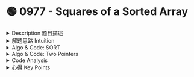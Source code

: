 # 🟢 0977 - Squares of a Sorted Array

<details>

<summary>Description 题目描述 </summary>

Given an integer array `nums` sorted in **non-decreasing** order, return _an array of **the squares of each number** sorted in non-decreasing order_.&#x20;

**Example 1:**

<pre><code><strong>Input: nums = [-4,-1,0,3,10]
</strong><strong>Output: [0,1,9,16,100]
</strong><strong>Explanation: After squaring, the array becomes [16,1,0,9,100].
</strong>After sorting, it becomes [0,1,9,16,100].
</code></pre>

**Example 2:**

<pre><code><strong>Input: nums = [-7,-3,2,3,11]
</strong><strong>Output: [4,9,9,49,121]
</strong></code></pre>

</details>

<details>

<summary>解题思路 Intuition </summary>

1. **Sort:** simple but bad runtime and space complexity
2. **Two Pointer:**&#x20;

</details>

<details>

<summary>Algo &#x26; Code: SORT</summary>

1. Iterate through each element in the input array `nums`.
2. For each element, square it and store the result in the corresponding position in the `resultArr` array.
3. After all elements have been squared and stored, sort the `resultArr` array in ascending order.
4. Return the sorted `resultArr` array.

```java
class Solution {
    public int[] sortedSquares(int[] nums) {
        int length = nums.length;
        int[] resultArr = new int[length];
        for (int i = 0; i < length; i++) {
            resultArr[i] = nums[i] * nums[i];
        }
        Arrays.sort(resultArr); // sor the array
        return resultArr;
    }
}
```

* Time Complexity : O(nlogn)
  * The time complexity is <mark style="color:yellow;">**dominated by the sorting operation**</mark>. The time complexity of the sorting function in Java (TimSort) is <mark style="color:red;">**O(nlogn)**</mark>, where n is the length of the array. The loop that squares each element takes O(n) time, but O(n log n) is the larger term as n gets large, so the overall time complexity is O(n log n).
* Space Complexity: O(n)
  * The space complexity is O(n), where n is the length of the array. This is because we create a new array `resultArr` that has the same length as the input array `nums`. The rest of the space is used for variables that take constant space, so the overall space complexity is O(n).

</details>

<details>

<summary>Algo &#x26; Code: Two Pointers</summary>

**Algorithm (Optimized):  avoid sorting method to improve the runtime**

1. Initialize two pointers, `left` at the start of `nums` and `right` at the end.
2. Compare the absolute values of `nums[left]` and `nums[right]`. The larger one is the number which, when squared, gives the largest result.
3. Place the square of the larger number from step 2 in the last available position in the resultant array.
4. Move the pointers inward (if `nums[left]` was larger, increment `left`; if `nums[right]` was larger, decrement `right`) and decrease the position for the next largest square in the resultant array.
5. Repeat steps 2 to 4 until the `left` and `right` pointers meet.

注意：

* <mark style="color:blue;">**为什么for loop是从大到小排？**</mark>因为我们在使用两个指针从数组的两端向中间移动时，我们首<mark style="color:green;">**先处理的是最大的数**</mark>（即，最大的平方）。因此，我们需要从<mark style="color:green;">**结果数组的末尾开始填充**</mark>，这就是为什么 for 循环是从大到小排的。
* <mark style="color:blue;">**为什么i>=0而不是i>0?**</mark> 因为我们的目标是<mark style="color:green;">**填充整个结果数组，包括索引为 0 的位置**</mark>。如果我们使用 `i > 0`，那么当 `i` 为 0 时，循环就会停止，最后我们将无法填充结果数组的第一个位置。<mark style="color:green;">**通过使用**</mark><mark style="color:green;">** **</mark><mark style="color:green;">**`i >= 0`**</mark><mark style="color:green;">**，我们可以确保结果数组的每个位置都被正确填充。**</mark>

```java
class Solution {
    public int[] sortedSquares(int[] nums) {
        int n = nums.length;
        int[] result = new int[n];
        int left = 0, right = n - 1;
        
        // 注意loop: 从右往左拍
        for (int i = n - 1; i >= 0; i--) {
            if (Math.abs(nums[left]) < Math.abs(nums[right])) {
                result[i] = nums[right] * nums[right];
                right--;
            } else {
                result[i] = nums[left] * nums[left];
                left++;
            }
        }
        
        return result;
    }
}
```

```
Step 1: i = 4
nums = [-4,-1,0,3,10], left = 0, right = 4, result = [_,_,_,_,_]
Calculate nums[left]^2 = 16 and nums[right]^2 = 100. 
100 is larger, so place it in the last position of result.

Step 2:  i = 3
nums = [-4,-1,0,3,10], left = 0, right = 3, result = [_,_,_,100]
Calculate nums[left]^2 = 16 and nums[right]^2 = 9. 
16 is larger, so place it in the next available last position of result.

Step 3: i = 2
nums = [-4,-1,0,3,10], left = 1, right = 3, result = [_,_,16,100]
Calculate nums[left]^2 = 1 and nums[right]^2 = 9. 
9 is larger, so place it in the next available last position of result.

Step 4: i = 1
nums = [-4,-1,0,3,10], left = 1, right = 2, result = [_,1,9,16,100]
Calculate nums[left]^2 = 1 and nums[right]^2 = 0. 
1 is larger, so place it in the next available last position of result.

Step 5: i = 0
nums = [-4,-1,0,3,10], left = 2, right = 2, result = [0,1,9,16,100]
Now, both pointers are at the same position. 
Calculate nums[left]^2 = 0 and place it in the last available position of result.

Finally: result = [0,1,9,16,100]
```

* Time Complexity: O(n). The new algorithm simply processes each element in the array once, so it runs in linear time.
* Space Complexity: O(n). Even with the optimization, we still need to create a new array of size n to hold the results. So the space complexity remains O(n).

</details>

<details>

<summary>Code Analysis</summary>



</details>

<details>

<summary>心得 Key Points</summary>



</details>
